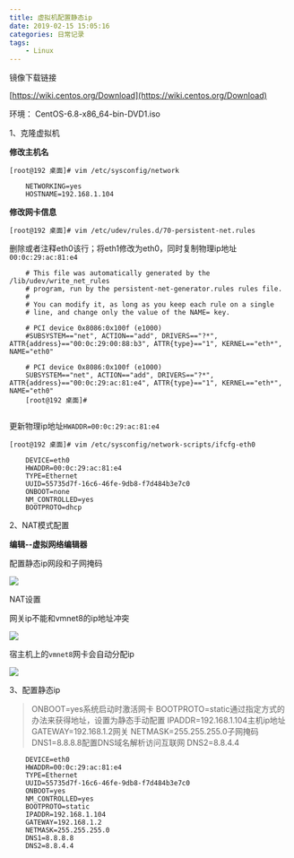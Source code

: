 ```yaml
---
title: 虚拟机配置静态ip
date: 2019-02-15 15:05:16
categories: 日常记录
tags:
	- Linux
---
```


镜像下载链接 

[https://wiki.centos.org/Download](https://wiki.centos.org/Download)


环境：
CentOS-6.8-x86_64-bin-DVD1.iso


1、克隆虚拟机



**修改主机名**

    [root@192 桌面]# vim /etc/sysconfig/network

```
	NETWORKING=yes
	HOSTNAME=192.168.1.104

```


**修改网卡信息**

    [root@192 桌面]# vim /etc/udev/rules.d/70-persistent-net.rules

删除或者注释eth0该行；将eth1修改为eth0，同时复制物理ip地址`00:0c:29:ac:81:e4`

```
	# This file was automatically generated by the /lib/udev/write_net_rules
	# program, run by the persistent-net-generator.rules rules file.
	#
	# You can modify it, as long as you keep each rule on a single
	# line, and change only the value of the NAME= key.
	
	# PCI device 0x8086:0x100f (e1000)
	#SUBSYSTEM=="net", ACTION=="add", DRIVERS=="?*", ATTR{address}=="00:0c:29:00:88:b3", ATTR{type}=="1", KERNEL=="eth*", NAME="eth0"
	
	# PCI device 0x8086:0x100f (e1000)
	SUBSYSTEM=="net", ACTION=="add", DRIVERS=="?*", ATTR{address}=="00:0c:29:ac:81:e4", ATTR{type}=="1", KERNEL=="eth*", NAME="eth0"
	[root@192 桌面]# 


```

更新物理ip地址`HWADDR=00:0c:29:ac:81:e4`

    [root@192 桌面]# vim /etc/sysconfig/network-scripts/ifcfg-eth0 

```
	DEVICE=eth0
	HWADDR=00:0c:29:ac:81:e4
	TYPE=Ethernet
	UUID=55735d7f-16c6-46fe-9db8-f7d484b3e7c0
	ONBOOT=none
	NM_CONTROLLED=yes
	BOOTPROTO=dhcp

```
  
2、NAT模式配置

**编辑--虚拟网络编辑器**

配置静态ip网段和子网掩码

![](https://i.imgur.com/cSNXhqG.png)

NAT设置

网关ip不能和vmnet8的ip地址冲突

![](https://i.imgur.com/55gzibv.png)


宿主机上的`vmnet8`网卡会自动分配ip

![](https://i.imgur.com/ryljnTp.png)


3、配置静态ip

> ONBOOT=yes系统启动时激活网卡
BOOTPROTO=static通过指定方式的办法来获得地址，设置为静态手动配置
IPADDR=192.168.1.104主机ip地址
GATEWAY=192.168.1.2网关
NETMASK=255.255.255.0子网掩码
DNS1=8.8.8.8配置DNS域名解析访问互联网
DNS2=8.8.4.4

```
	DEVICE=eth0
	HWADDR=00:0c:29:ac:81:e4
	TYPE=Ethernet
	UUID=55735d7f-16c6-46fe-9db8-f7d484b3e7c0
	ONBOOT=yes
	NM_CONTROLLED=yes
	BOOTPROTO=static
	IPADDR=192.168.1.104
	GATEWAY=192.168.1.2
	NETMASK=255.255.255.0
	DNS1=8.8.8.8
	DNS2=8.8.4.4

```